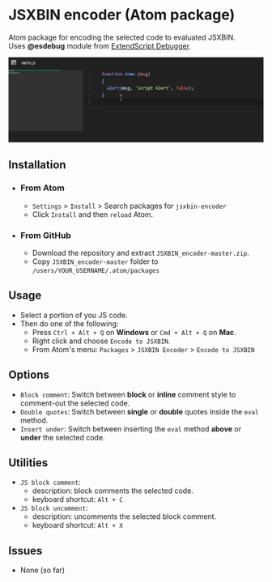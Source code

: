 # JSXBIN encoder (Atom package)
Atom package for encoding the selected code to evaluated JSXBIN.<br>
Uses **@esdebug** module from [ExtendScript Debugger](https://marketplace.visualstudio.com/items?itemName=Adobe.extendscript-debug).

![A screenshot of your package](https://github.com/alexmunteanu/jsxbin-encoder/blob/master/demo/JSXBIN_encoder.gif?raw=true)

## Installation
- ### From **Atom**
  - `Settings` > `Install` > Search packages for `jsxbin-encoder`
  - Click `Install` and then `reload` Atom.
- ### From **GitHub**
  - Download the repository and extract `JSXBIN_encoder-master.zip`.
  - Copy `JSXBIN_encoder-master` folder to `/users/YOUR_USERNAME/.atom/packages`

## Usage
- Select a portion of you JS code.
- Then do one of the following:
  - Press `Ctrl + Alt + Q` on **Windows** or `Cmd + Alt + Q` on **Mac**.
  - Right click and choose `Encode to JSXBIN`.
  - From Atom's menu: `Packages` > `JSXBIN Encoder` > `Encode to JSXBIN`

## Options
- `Block comment`: Switch between **block** or **inline** comment style to comment-out the selected code.
- `Double quotes`: Switch between **single** or **double** quotes inside the `eval` method.
- `Insert under`: Switch between inserting the `eval` method **above** or **under** the selected code.

## Utilities
- `JS block comment`:
  - description: block comments the selected code.
  - keyboard shortcut: `Alt + C`
- `JS block uncomment`:
  - description: uncomments the selected block comment.
  - keyboard shortcut: `Alt + X`

## Issues
- None (so far)
